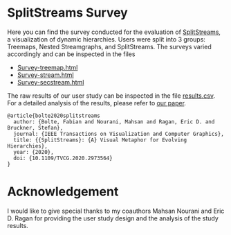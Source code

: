 # SplitStreams Survey
Here you can find the survey conducted for the evaluation of [SplitStreams](https://github.com/cadanox/SplitStreams), a visualization of dynamic hierarchies.
Users were split into 3 groups: Treemaps, Nested Streamgraphs, and SplitStreams. The surveys varied accordingly and can be inspected in the files
- [Survey-treemap.html](Survey-treemap.html)
- [Survey-stream.html](Survey-stream.html)
- [Survey-secstream.html](Survey-secstream.html)

The raw results of our user study can be inspected in the file [results.csv](results.csv). For a detailed analysis of the results, please refer to [our paper](https://doi.org/10.1109/TVCG.2020.2973564).

```
@article{bolte2020splitstreams
  author: {Bolte, Fabian and Nourani, Mahsan and Ragan, Eric D. and Bruckner, Stefan},
  journal: {IEEE Transactions on Visualization and Computer Graphics},
  title: {{SplitStreams}: {A} Visual Metaphor for Evolving Hierarchies},
  year: {2020},
  doi: {10.1109/TVCG.2020.2973564}
}
```

# Acknowledgement

I would like to give special thanks to my coauthors Mahsan Nourani and Eric D. Ragan for providing the user study design and the analysis of the study results.